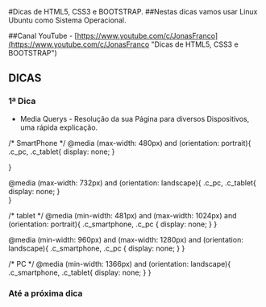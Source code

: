 #Dicas de HTML5, CSS3 e BOOTSTRAP.
##Nestas dicas vamos usar Linux Ubuntu como Sistema Operacional.

##Canal YouTube - [https://www.youtube.com/c/JonasFranco](https://www.youtube.com/c/JonasFranco "Dicas de HTML5, CSS3 e BOOTSTRAP")


## DICAS

### 1ª Dica
* Media Querys - Resolução da sua Página para diversos Dispositivos, uma rápida explicação.

/* SmartPhone */
@media (max-width: 480px) and (orientation: portrait){
	.c_pc, .c_tablet{
		display: none;
	}

}

@media (max-width: 732px) and (orientation: landscape){
	.c_pc, .c_tablet{
		display: none;
	}	
}



/* tablet */
@media (min-width: 481px) and (max-width: 1024px) and (orientation: portrait){
	.c_smartphone, .c_pc {
		display: none;
	}
}

@media (min-width: 960px) and (max-width: 1280px) and (orientation: landscape){
	.c_smartphone, .c_pc {
		display: none;
	}
}


/* PC */
@media (min-width: 1366px) and (orientation: landscape){
	.c_smartphone, .c_tablet{
		display: none;
	}
}




### Até a próxima dica

